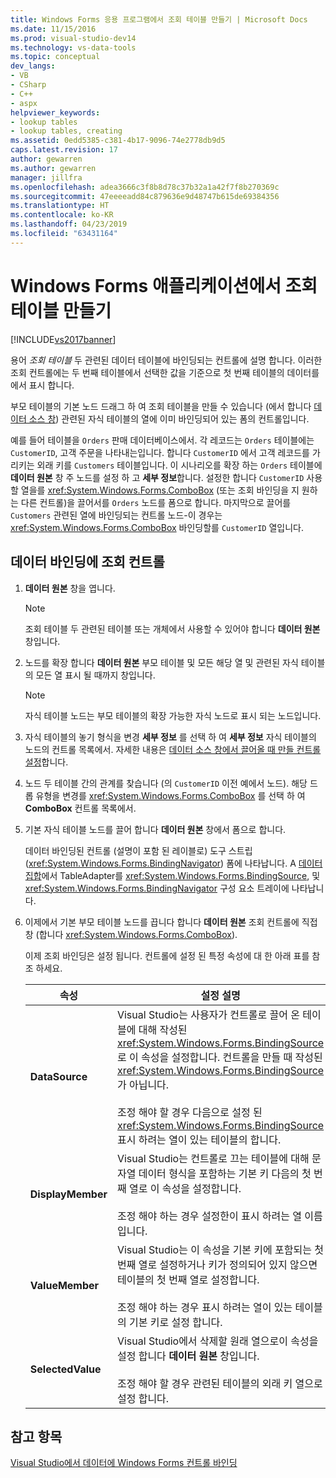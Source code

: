 ```yaml
---
title: Windows Forms 응용 프로그램에서 조회 테이블 만들기 | Microsoft Docs
ms.date: 11/15/2016
ms.prod: visual-studio-dev14
ms.technology: vs-data-tools
ms.topic: conceptual
dev_langs:
- VB
- CSharp
- C++
- aspx
helpviewer_keywords:
- lookup tables
- lookup tables, creating
ms.assetid: 0edd5385-c381-4b17-9096-74e2778db9d5
caps.latest.revision: 17
author: gewarren
ms.author: gewarren
manager: jillfra
ms.openlocfilehash: adea3666c3f8b8d78c37b32a1a42f7f8b270369c
ms.sourcegitcommit: 47eeeeadd84c879636e9d48747b615de69384356
ms.translationtype: HT
ms.contentlocale: ko-KR
ms.lasthandoff: 04/23/2019
ms.locfileid: "63431164"
---
```

# <a name="create-lookup-tables-in-windows-forms-applications"></a>Windows Forms 애플리케이션에서 조회 테이블 만들기
[!INCLUDE[vs2017banner](../includes/vs2017banner.md)]

용어 *조회 테이블* 두 관련된 데이터 테이블에 바인딩되는 컨트롤에 설명 합니다. 이러한 조회 컨트롤에는 두 번째 테이블에서 선택한 값을 기준으로 첫 번째 테이블의 데이터를에서 표시 합니다.  
  
 부모 테이블의 기본 노드 드래그 하 여 조회 테이블을 만들 수 있습니다 (에서 합니다 [데이터 소스 창](http://msdn.microsoft.com/library/0d20f699-cc95-45b3-8ecb-c7edf1f67992)) 관련된 자식 테이블의 열에 이미 바인딩되어 있는 폼의 컨트롤입니다.  
  
 예를 들어 테이블을 `Orders` 판매 데이터베이스에서. 각 레코드는 `Orders` 테이블에는 `CustomerID`, 고객 주문을 나타내는입니다. 합니다 `CustomerID` 에서 고객 레코드를 가리키는 외래 키를 `Customers` 테이블입니다. 이 시나리오를 확장 하는 `Orders` 테이블에 **데이터 원본** 창 주 노드를 설정 하 고 **세부 정보**합니다. 설정한 합니다 `CustomerID` 사용할 열을를 <xref:System.Windows.Forms.ComboBox> (또는 조회 바인딩을 지 원하는 다른 컨트롤)을 끌어서를 `Orders` 노드를 폼으로 합니다. 마지막으로 끌어를 `Customers` 관련된 열에 바인딩되는 컨트롤 노드-이 경우는 <xref:System.Windows.Forms.ComboBox> 바인딩할를 `CustomerID` 열입니다.  
  
## <a name="to-databind-a-lookup-control"></a>데이터 바인딩에 조회 컨트롤  
  
1. **데이터 원본** 창을 엽니다.  
  
    > [!NOTE]
    > 조회 테이블 두 관련된 테이블 또는 개체에서 사용할 수 있어야 합니다 **데이터 원본** 창입니다.
  
2. 노드를 확장 합니다 **데이터 원본** 부모 테이블 및 모든 해당 열 및 관련된 자식 테이블의 모든 열 표시 될 때까지 창입니다.  
  
    > [!NOTE]
    > 자식 테이블 노드는 부모 테이블의 확장 가능한 자식 노드로 표시 되는 노드입니다.  
  
3. 자식 테이블의 놓기 형식을 변경 **세부 정보** 를 선택 하 여 **세부 정보** 자식 테이블의 노드의 컨트롤 목록에서. 자세한 내용은 [데이터 소스 창에서 끌어올 때 만들 컨트롤 설정](../data-tools/set-the-control-to-be-created-when-dragging-from-the-data-sources-window.md)합니다.  
  
4. 노드 두 테이블 간의 관계를 찾습니다 (의 `CustomerID` 이전 예에서 노드). 해당 드롭 유형을 변경를 <xref:System.Windows.Forms.ComboBox> 를 선택 하 여 **ComboBox** 컨트롤 목록에서.  
  
5. 기본 자식 테이블 노드를 끌어 합니다 **데이터 원본** 창에서 폼으로 합니다.  
  
     데이터 바인딩된 컨트롤 (설명이 포함 된 레이블로) 도구 스트립 (<xref:System.Windows.Forms.BindingNavigator>) 폼에 나타납니다. A [데이터 집합](../data-tools/dataset-tools-in-visual-studio.md)에서 TableAdapter를 <xref:System.Windows.Forms.BindingSource>, 및 <xref:System.Windows.Forms.BindingNavigator> 구성 요소 트레이에 나타납니다.  
  
6. 이제에서 기본 부모 테이블 노드를 끕니다 합니다 **데이터 원본** 조회 컨트롤에 직접 창 (합니다 <xref:System.Windows.Forms.ComboBox>).  
  
     이제 조회 바인딩은 설정 됩니다. 컨트롤에 설정 된 특정 속성에 대 한 아래 표를 참조 하세요.  
  
    |속성|설정 설명|  
    |--------------|----------------------------|  
    |**DataSource**|Visual Studio는 사용자가 컨트롤로 끌어 온 테이블에 대해 작성된 <xref:System.Windows.Forms.BindingSource>로 이 속성을 설정합니다. 컨트롤을 만들 때 작성된 <xref:System.Windows.Forms.BindingSource>가 아닙니다.<br /><br /> 조정 해야 할 경우 다음으로 설정 된 <xref:System.Windows.Forms.BindingSource> 표시 하려는 열이 있는 테이블의 합니다.|  
    |**DisplayMember**|Visual Studio는 컨트롤로 끄는 테이블에 대해 문자열 데이터 형식을 포함하는 기본 키 다음의 첫 번째 열로 이 속성을 설정합니다.<br /><br /> 조정 해야 하는 경우 설정한이 표시 하려는 열 이름입니다.|  
    |**ValueMember**|Visual Studio는 이 속성을 기본 키에 포함되는 첫 번째 열로 설정하거나 키가 정의되어 있지 않으면 테이블의 첫 번째 열로 설정합니다.<br /><br /> 조정 해야 하는 경우 표시 하려는 열이 있는 테이블의 기본 키로 설정 합니다.|  
    |**SelectedValue**|Visual Studio에서 삭제할 원래 열으로이 속성을 설정 합니다 **데이터 원본** 창입니다.<br /><br /> 조정 해야 할 경우 관련된 테이블의 외래 키 열으로 설정 합니다.|  
  
## <a name="see-also"></a>참고 항목  
 [Visual Studio에서 데이터에 Windows Forms 컨트롤 바인딩](../data-tools/bind-windows-forms-controls-to-data-in-visual-studio.md)
